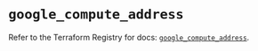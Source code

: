 # `google_compute_address`

Refer to the Terraform Registry for docs: [`google_compute_address`](https://registry.terraform.io/providers/hashicorp/google-beta/6.49.1/docs/resources/google_compute_address).
